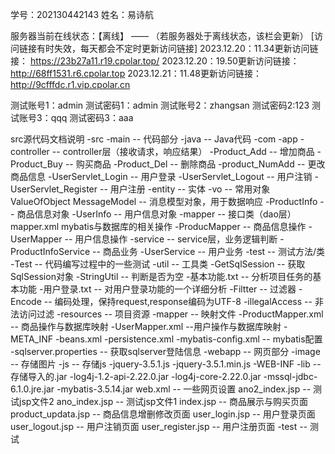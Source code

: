 学号：202130442143
姓名：易诗航

服务器当前在线状态：【离线】   —— （若服务器处于离线状态，该栏会更新）
[访问链接有时失效，每天都会不定时更新访问链接]
2023.12.20：11.34更新访问链接： https://23b27a11.r19.cpolar.top/
2023.12.20：19.50更新访问链接： http://68ff1531.r6.cpolar.top
2023.12.21：11.48更新访问链接： http://9cfffdc.r1.vip.cpolar.cn

测试账号1：admin  测试密码1：admin
测试账号2：zhangsan  测试密码2:123
测试账号3：qqq    测试密码3：aaa


src源代码文档说明
-src
  -main  -- 代码部分
    -java  -- Java代码
      -com
        -app
          -controller      -- controller层（接收请求，响应结果）
            -Product_Add           -- 增加商品
            -Product_Buy           -- 购买商品
            -Product_Del           -- 删除商品
            -product_NumAdd        -- 更改商品信息
            -UserServlet_Login     -- 用户登录
            -UserServlet_Logout    -- 用户注销
            -UserServlet_Register  -- 用户注册
          -entity          -- 实体
            -vo              -- 常用对象 ValueOfObject
              MessageModel        -- 消息模型对象，用于数据响应
            -ProductInfo           -- 商品信息对象
            -UserInfo              -- 用户信息对象
          -mapper          -- 接口类（dao层） mapper.xml  mybatis与数据库的相关操作
            -ProducMapper          -- 商品信息操作
            -UserMapper            -- 用户信息操作
          -service         -- service层，业务逻辑判断
            -ProductInfoService    -- 商品业务
            -UserService           -- 用户业务
          -test            -- 测试方法/类
            -Test                  -- 代码编写过程中的一些测试
          -util            -- 工具类
            -GetSqlSession         -- 获取SqlSession对象
            -StringUtil            -- 判断是否为空
          -基本功能.txt     -- 分析项目任务的基本功能
          -用户登录.txt     -- 对用户登录功能的一个详细分析
        -Filtter    -- 过滤器
          -Encode          -- 编码处理，保持request,response编码为UTF-8
          -illegalAccess   -- 非法访问过滤
    -resources   -- 项目资源
      -mapper      -- 映射文件
        -ProductMapper.xml  -- 商品操作与数据库映射
        -UserMapper.xml     --用户操作与数据库映射
      -META_INF
        -beans.xml
        -persistence.xml
      -mybatis-config.xml  -- mybatis配置
      -sqlserver.properties  -- 获取sqlserver登陆信息
    -webapp  -- 网页部分
      -image  -- 存储图片
      -js      -- 存储js
        -jquery-3.5.1.js
        -jquery-3.5.1.min.js
      -WEB-INF
        -lib  -- 存储导入的.jar
          -log4j-1.2-api-2.22.0.jar
          -log4j-core-2.22.0.jar
          -mssql-jdbc-6.1.0.jre.jar
          -mybatis-3.5.14.jar
        web.xml  -- 一些网页设置
      ano2_index.jsp  -- 测试jsp文件2
      ano_index.jsp   -- 测试jsp文件1
      index.jsp            -- 商品展示与购买页面
      product_updata.jsp   -- 商品信息增删修改页面
      user_login.jsp       -- 用户登录页面
      user_logout.jsp      -- 用户注销页面
      user_register.jsp    -- 用户注册页面
 -test  -- 测试
